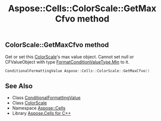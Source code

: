 ﻿---
title: Aspose::Cells::ColorScale::GetMaxCfvo method
linktitle: GetMaxCfvo
second_title: Aspose.Cells for C++ API Reference
description: 'Aspose::Cells::ColorScale::GetMaxCfvo method. Get or set this ColorScale''s max value object. Cannot set null or CFValueObject with type FormatConditionValueType.Min to it in C++.'
type: docs
weight: 1000
url: /cpp/aspose.cells/colorscale/getmaxcfvo/
---
## ColorScale::GetMaxCfvo method


Get or set this [ColorScale](../)'s max value object. Cannot set null or CFValueObject with type [FormatConditionValueType.Min](../../formatconditionvaluetype/) to it.

```cpp
ConditionalFormattingValue Aspose::Cells::ColorScale::GetMaxCfvo()
```

## See Also

* Class [ConditionalFormattingValue](../../conditionalformattingvalue/)
* Class [ColorScale](../)
* Namespace [Aspose::Cells](../../)
* Library [Aspose.Cells for C++](../../../)
